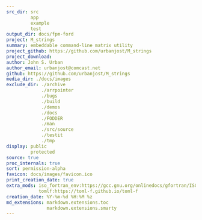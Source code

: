 ```yaml
---
src_dir: src
         app
         example
         test
output_dir: docs/fpm-ford
project: M_strings
summary: embeddable command-line matrix utility
project_github: https://github.com/urbanjost/M_strings
project_download:
author: John S. Urban
author_email: urbanjost@comcast.net
github: https://github.com/urbanjost/M_strings
media_dir: ./docs/images
exclude_dir: ./archive
             ./arrpointer
             ./bugs
             ./build
             ./demos
             ./docs
             ./FODDER
             ./man
             ./src/source
             ./testit
             ./tmp
display: public
         protected
source: true
proc_internals: true
sort: permission-alpha
favicon: docs/images/favicon.ico
print_creation_date: true
extra_mods: iso_fortran_env:https://gcc.gnu.org/onlinedocs/gfortran/ISO_005fFORTRAN_005fENV.html
            tomlf:https://toml-f.github.io/toml-f
creation_date: %Y-%m-%d %H:%M %z
md_extensions: markdown.extensions.toc
               markdown.extensions.smarty
---
```

<!--
author_pic:
twitter:
website:
-->
